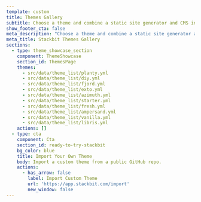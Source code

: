 ```yaml
---
template: custom
title: Themes Gallery
subtitle: Choose a theme and combine a static site generator and CMS into your own Jamstack. We create the site on Github & Netlify.
show_footer_cta: false
meta_description: "Choose a theme and combine a static site generator and CMS into your own Jamstack. We create the site on Github & Netlify."
meta_title: Stackbit Themes Gallery
sections:
  - type: theme_showcase_section
    component: ThemeShowcase
    section_id: ThemesPage
    themes:
      - src/data/theme_list/planty.yml
      - src/data/theme_list/diy.yml
      - src/data/theme_list/fjord.yml
      - src/data/theme_list/exto.yml
      - src/data/theme_list/azimuth.yml
      - src/data/theme_list/starter.yml
      - src/data/theme_list/fresh.yml
      - src/data/theme_list/ampersand.yml
      - src/data/theme_list/vanilla.yml
      - src/data/theme_list/libris.yml
    actions: []
  - type: cta
    component: Cta
    section_id: ready-to-try-stackbit
    bg_color: blue
    title: Import Your Own Theme
    body: Import a custom theme from a public GitHub repo.
    actions:
      - has_arrow: false
        label: Import Custom Theme
        url: 'https://app.stackbit.com/import'
        new_window: false
---
```

